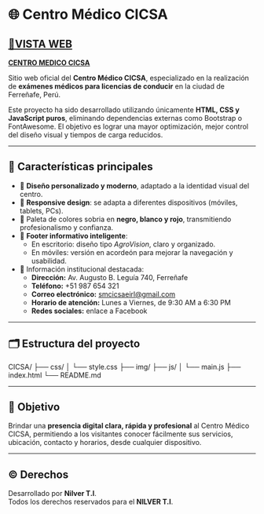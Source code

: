 # 🌐 Centro Médico CICSA

## **[🔗VISTA WEB](https://cicsa.netlify.app/)**
**[CENTRO MEDICO CICSA](https://cicsa.netlify.app/)**

Sitio web oficial del **Centro Médico CICSA**, especializado en la realización de **exámenes médicos para licencias de conducir** en la ciudad de Ferreñafe, Perú.

Este proyecto ha sido desarrollado utilizando únicamente **HTML, CSS y JavaScript puros**, eliminando dependencias externas como Bootstrap o FontAwesome. El objetivo es lograr una mayor optimización, mejor control del diseño visual y tiempos de carga reducidos.

---

## 📌 Características principales

- 🎯 **Diseño personalizado y moderno**, adaptado a la identidad visual del centro.
- 📱 **Responsive design**: se adapta a diferentes dispositivos (móviles, tablets, PCs).
- 🎨 Paleta de colores sobria en **negro, blanco y rojo**, transmitiendo profesionalismo y confianza.
- 🧭 **Footer informativo inteligente**:
  - En escritorio: diseño tipo *AgroVision*, claro y organizado.
  - En móviles: versión en acordeón para mejorar la navegación y usabilidad.
- 📍 Información institucional destacada:
  - **Dirección:** Av. Augusto B. Leguía 740, Ferreñafe
  - **Teléfono:** +51 987 654 321
  - **Correo electrónico:** smcicsaeirl@gmail.com
  - **Horario de atención:** Lunes a Viernes, de 9:30 AM a 6:30 PM
  - **Redes sociales:** enlace a Facebook

---

## 🗂️ Estructura del proyecto

CICSA/
├── css/
│ └── style.css
├── img/
├── js/
│ └── main.js
├── index.html
└── README.md


---

## 🎯 Objetivo

Brindar una **presencia digital clara, rápida y profesional** al Centro Médico CICSA, permitiendo a los visitantes conocer fácilmente sus servicios, ubicación, contacto y horarios, desde cualquier dispositivo.

---

## © Derechos

Desarrollado por **Nilver T.I**.  
Todos los derechos reservados para el **NILVER T.I**.
